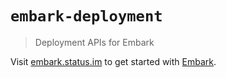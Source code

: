 # `embark-deployment`

> Deployment APIs for Embark

Visit [embark.status.im](https://embark.status.im/) to get started with
[Embark](https://github.com/embarklabs/embark).
